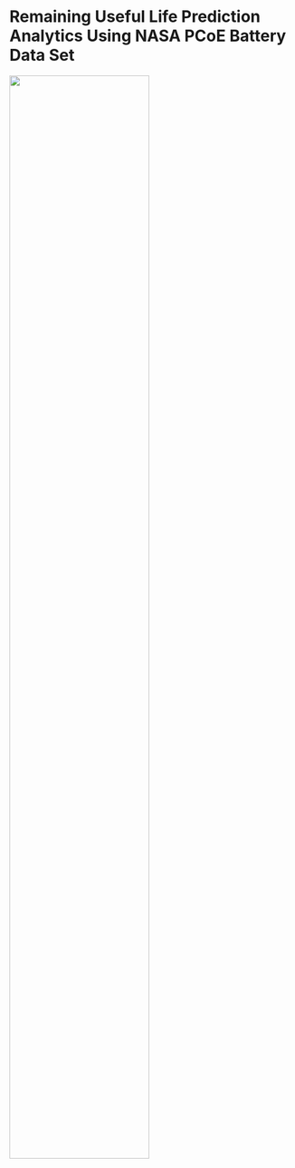 # Remaining Useful Life Prediction Analytics Using NASA PCoE Battery Data Set

<img src="https://user-images.githubusercontent.com/88306533/128735382-30fec59a-fcb7-4763-9f89-46c658035fa5.png" align="center" width="70%" height="70%"></img>


